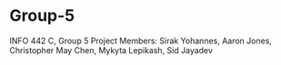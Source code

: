 # Group-5
INFO 442 C, Group 5 Project
Members: Sirak Yohannes, Aaron Jones, Christopher May Chen, Mykyta Lepikash, Sid Jayadev